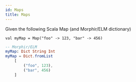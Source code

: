 ```yaml
---
id: Maps
title: Maps
---
```

Given the following Scala Map (and Morphir/ELM dictionary)
```scala// Scala
val myMap = Map("foo" -> 123, "bar" -> 456)
```
```elm
-- Morphir/ELM
myMap: Dict String Int
myMap = Dict.fromList
    [
        ("foo", 123),
        ("bar", 456)
    ]
```
